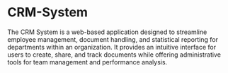 # CRM-System
The CRM System is a web-based application designed to streamline employee management, document handling, and statistical reporting for departments within an organization. It provides an intuitive interface for users to create, share, and track documents while offering administrative tools for team management and performance analysis.
